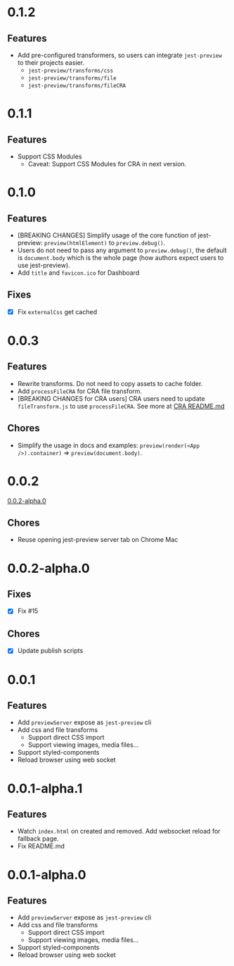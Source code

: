 # 0.1.2

## Features

- Add pre-configured transformers, so users can integrate `jest-preview` to their projects easier.
  - `jest-preview/transforms/css`
  - `jest-preview/transforms/file`
  - `jest-preview/transforms/fileCRA`

# 0.1.1

## Features

- Support CSS Modules
  - Caveat: Support CSS Modules for CRA in next version.

# 0.1.0

## Features

- [BREAKING CHANGES] Simplify usage of the core function of jest-preview: `preview(htmlElement)` to `preview.debug()`.
- Users do not need to pass any argument to `preview.debug()`, the default is `document.body` which is the whole page (how authors expect users to use jest-preview).
- Add `title` and `favicon.ico` for Dashboard

## Fixes

- [x] Fix `externalCss` get cached

# 0.0.3

## Features

- Rewrite transforms. Do not need to copy assets to cache folder.
- Add `processFileCRA` for CRA file transform.
- [BREAKING CHANGES for CRA users] CRA users need to update `fileTransform.js` to use `processFileCRA`. See more at [CRA README.md](./examples/create-react-app/README.md#installation-and-usage)

## Chores

- Simplify the usage in docs and examples: `preview(render(<App />).container)` => `preview(document.body)`.

# 0.0.2

[0.0.2-alpha.0](#002-alpha0)

## Chores

- Reuse opening jest-preview server tab on Chrome Mac

# 0.0.2-alpha.0

## Fixes

- [x] Fix #15

## Chores

- [x] Update publish scripts

# 0.0.1

## Features

- Add `previewServer` expose as `jest-preview` cli
- Add css and file transforms
  - Support direct CSS import
  - Support viewing images, media files...
- Support styled-components
- Reload browser using web socket

# 0.0.1-alpha.1

## Features

- Watch `index.html` on created and removed. Add websocket reload for fallback page.
- Fix README.md

# 0.0.1-alpha.0

## Features

- Add `previewServer` expose as `jest-preview` cli
- Add css and file transforms
  - Support direct CSS import
  - Support viewing images, media files...
- Support styled-components
- Reload browser using web socket
